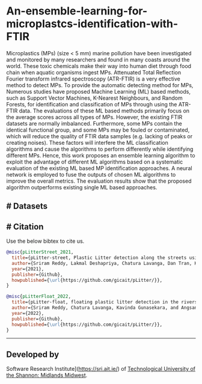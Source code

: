 # An-ensemble-learning-for-microplastcs-identification-with-FTIR

Microplastics (MPs) (size < 5 mm) marine pollution have been investigated and monitored by many researchers and found in many coasts around the world. These toxic chemicals make their way into human diet through food chain when aquatic organisms ingest MPs. Attenuated Total Reflection Fourier transform infrared spectroscopy (ATR-FTIR) is a very effective method to detect MPs. To provide the automatic detecting method for MPs, Numerous studies have proposed Machine Learning (ML) based methods, such as Support Vector Machines, K-Nearest Neighbours, and Random Forests, for identification and classification of MPs through using the ATR-FTIR data. The evaluations of these ML based methods primarily focus on the average scores across all types of MPs. However, the existing FTIR datasets are normally imbalanced. Furthermore, some MPs contain the identical functional group, and some MPs may be fouled or contaminated, which will reduce the quality of FTIR data samples (e.g. lacking of peaks or creating noises). These factors will interfere the ML classification algorithms and cause the algorithms to perform differently while identifying different MPs. Hence, this work proposes an ensemble learning algorithm to exploit the advantage of different ML algorithms based on a systematic evaluation of the existing ML based MP identification approaches. A neural network is employed to fuse the outputs of chosen ML algorithms to improve the overall metrics. The evaluation results show that the proposed algorithm outperforms existing single ML based approaches.


## # Datasets





## # Citation

Use the below bibtex to cite us.

```BibTeX
@misc{pLitterStreet_2021,
  title={pLitter-street, Plastic Litter detection along the streets using deep learning},
  author={Sriram Reddy, Lakmal Deshapriya, Chatura Lavanga, Dan Tran, Kavinda Gunasekara, Frank Yrle, Angsana Chaksan, and Sujit},
  year={2021},
  publisher={Github},
  howpublished={\url{https://github.com/gicait/pLitter/}},
}

@misc{pLitterFloat_2022,
  title={pLitter-float, floating plastic litter detection in the rivers},
  author={Sriram Reddy, Chatura Lavanga, Kavinda Gunasekara, and Angsana Chaksan},
  year={2022},
  publisher={Github},
  howpublished={\url{https://github.com/gicait/pLitter/}},
}

```
* * * * *

## Developed by

Software Research Institute](https://sri.ait.ie/) of [Technological University of the Shannon: Midlands Midwest](https://tus.ie/).

